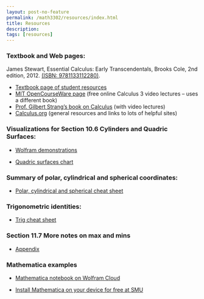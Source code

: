 ```yaml
---
layout: post-no-feature
permalink: /math3302/resources/index.html
title: Resources
description: 
tags: [resources]
---
```



### Textbook and Web pages:

James Stewart, Essential Calculus: Early Transcendentals, Brooks Cole, 2nd edition, 2012. [(ISBN: 9781133112280)](https://isbnsearch.org/isbn/9781133112280).

* [Textbook page of student resources](https://www.stewartcalculus.com/media/13_home.php)
* [MIT OpenCourseWare page](https://ocw.mit.edu/courses/mathematics/18-02-multivariable-calculus-fall-2007/) (free online Calculus 3 video lectures – uses a different book)
* [Prof. Gilbert Strang’s book on Calculus](https://ocw.mit.edu/resources/res-18-001-calculus-online-textbook-spring-2005/textbook/) (with video lectures)
* [Calculus.org](http://www.calculus.org/) (general resources and links to lots of helpful sites)


### Visualizations for Section 10.6 Cylinders and Quadric Surfaces:

* [Wolfram demonstrations](http://demonstrations.wolfram.com/CrossSectionsOfQuadraticSurfaces)

* <a href="/assets/quadric_surfaces_chart.pdf">Quadric surfaces chart </a> 

### Summary of polar, cylindrical and spherical coordinates:

* <a href="/assets/polar_cylindrical_spherical_cheat_sheet.pdf">Polar, cylindrical and spherical cheat sheet</a> 

### Trigonometric identities:

* <a href="/assets/trig_cheat_sheet.pdf">Trig cheat sheet</a>

### Section 11.7 More notes on max and mins

* <a href="/assets/11_7_appendix.pdf">Appendix</a> 

### Mathematica examples

* [Mathematica notebook on Wolfram Cloud](https://www.wolframcloud.com/objects/a33f0437-2a6d-4774-b926-0e19a5e4088f)

* [Install Mathematica on your device for free at SMU](https://www.smu.edu/OIT/Services/Info/Mathematica)





